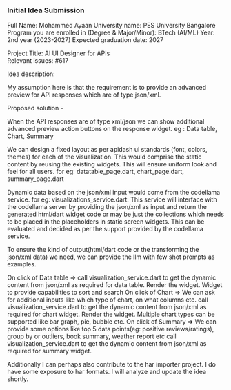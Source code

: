 ### Initial Idea Submission

Full Name: Mohammed Ayaan
University name: PES University Bangalore
Program you are enrolled in (Degree & Major/Minor): BTech (AI/ML)
Year: 2nd year (2023-2027)
Expected graduation date: 2027

Project Title: AI UI Designer for APIs  
Relevant issues: #617

Idea description:

My assumption here is that the requirement is to provide an advanced preview for API responses
which are of type json/xml.

Proposed solution -

When the API responses are of type xml/json we can show additional advanced preview action buttons on the
response widget. eg : Data table, Chart, Summary

We can design a fixed layout as per apidash ui standards (font, colors, themes) for each of the
visualization. This would comprise the static content by reusing the existing widgets. This will ensure
uniform look and feel for all users.
for eg: datatable_page.dart, chart_page.dart, summary_page.dart

Dynamic data based on the json/xml input would come from the codellama service. for eg: visualizations_service.dart.
This service will interface with the codellama server by providing the json/xml as input and
return the generated html/dart widget code or may be just the collections which needs to be placed in
the placeholders in static screen widgets. This can be evaluated and decided as per the support provided
by the codellama service.

To ensure the kind of output(html/dart code or the transforming the json/xml data) we need,
we can provide the llm with few shot prompts as examples.

On click of Data table =>
call visualization_service.dart to get the dynamic content from json/xml as required for data table.
Render the widget. Widget to provide capabilities to sort and search
On click of Chart =>
We can ask for additional inputs like which type of chart, on what columns etc.
call visualization_service.dart to get the dynamic content from json/xml as required for chart widget.
Render the widget. Multiple chart types can be supported like bar graph, pie, bubble etc.
On click of Summary =>
We can provide some options like top 5 data points(eg: positive reviews/ratings), group by
or outliers, book summary, weather report etc
call visualization_service.dart to get the dynamic content from json/xml as required for summary widget.

Additionally I can perhaps also contribute to the har importer project. I do have some exposure to har formats.
I will analyze and update the idea shortly.
